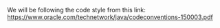 We will be following the code style from this link: https://www.oracle.com/technetwork/java/codeconventions-150003.pdf